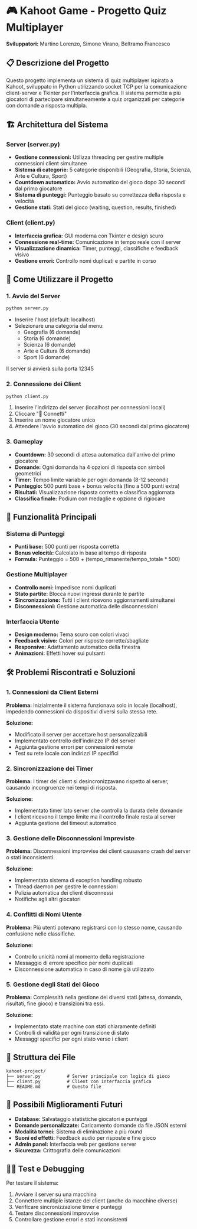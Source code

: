 # 🎮 Kahoot Game - Progetto Quiz Multiplayer

**Sviluppatori:** Martino Lorenzo, Simone Virano, Beltramo Francesco

## 📋 Descrizione del Progetto

Questo progetto implementa un sistema di quiz multiplayer ispirato a Kahoot, sviluppato in Python utilizzando socket TCP per la comunicazione client-server e Tkinter per l'interfaccia grafica. Il sistema permette a più giocatori di partecipare simultaneamente a quiz organizzati per categorie con domande a risposta multipla.

## 🏗️ Architettura del Sistema

### Server (server.py)

- **Gestione connessioni:** Utilizza threading per gestire multiple connessioni client simultanee
- **Sistema di categorie:** 5 categorie disponibili (Geografia, Storia, Scienza, Arte e Cultura, Sport)
- **Countdown automatico:** Avvio automatico del gioco dopo 30 secondi dal primo giocatore
- **Sistema di punteggi:** Punteggio basato su correttezza della risposta e velocità
- **Gestione stati:** Stati del gioco (waiting, question, results, finished)

### Client (client.py)

- **Interfaccia grafica:** GUI moderna con Tkinter e design scuro
- **Connessione real-time:** Comunicazione in tempo reale con il server
- **Visualizzazione dinamica:** Timer, punteggi, classifiche e feedback visivo
- **Gestione errori:** Controllo nomi duplicati e partite in corso

## 🚀 Come Utilizzare il Progetto

### 1. Avvio del Server

```bash
python server.py
```

- Inserire l'host (default: localhost)
- Selezionare una categoria dal menu:
  - Geografia (6 domande)
  - Storia (6 domande)
  - Scienza (6 domande)
  - Arte e Cultura (6 domande)
  - Sport (6 domande)

Il server si avvierà sulla porta 12345

### 2. Connessione dei Client

```bash
python client.py
```

1. Inserire l'indirizzo del server (localhost per connessioni locali)
2. Cliccare "🚀 Connetti"
3. Inserire un nome giocatore unico
4. Attendere l'avvio automatico del gioco (30 secondi dal primo giocatore)

### 3. Gameplay

- **Countdown:** 30 secondi di attesa automatica dall'arrivo del primo giocatore
- **Domande:** Ogni domanda ha 4 opzioni di risposta con simboli geometrici
- **Timer:** Tempo limite variabile per ogni domanda (8-12 secondi)
- **Punteggio:** 500 punti base + bonus velocità (fino a 500 punti extra)
- **Risultati:** Visualizzazione risposta corretta e classifica aggiornata
- **Classifica finale:** Podium con medaglie e opzione di rigiocare

## 🔧 Funzionalità Principali

### Sistema di Punteggi

- **Punti base:** 500 punti per risposta corretta
- **Bonus velocità:** Calcolato in base al tempo di risposta
- **Formula:** Punteggio = 500 + (tempo_rimanente/tempo_totale * 500)

### Gestione Multiplayer

- **Controllo nomi:** Impedisce nomi duplicati
- **Stato partite:** Blocca nuovi ingressi durante le partite
- **Sincronizzazione:** Tutti i client ricevono aggiornamenti simultanei
- **Disconnessioni:** Gestione automatica delle disconnessioni

### Interfaccia Utente

- **Design moderno:** Tema scuro con colori vivaci
- **Feedback visivo:** Colori per risposte corrette/sbagliate
- **Responsive:** Adattamento automatico della finestra
- **Animazioni:** Effetti hover sui pulsanti

## 🛠️ Problemi Riscontrati e Soluzioni

### 1. Connessioni da Client Esterni

**Problema:** Inizialmente il sistema funzionava solo in locale (localhost), impedendo connessioni da dispositivi diversi sulla stessa rete.

**Soluzione:**
- Modificato il server per accettare host personalizzabili
- Implementato controllo dell'indirizzo IP del server
- Aggiunta gestione errori per connessioni remote
- Test su rete locale con indirizzi IP specifici

### 2. Sincronizzazione dei Timer

**Problema:** I timer dei client si desincronizzavano rispetto al server, causando incongruenze nei tempi di risposta.

**Soluzione:**
- Implementato timer lato server che controlla la durata delle domande
- I client ricevono il tempo limite ma il controllo finale resta al server
- Aggiunta gestione del timeout automatico

### 3. Gestione delle Disconnessioni Impreviste

**Problema:** Disconnessioni improvvise dei client causavano crash del server o stati inconsistenti.

**Soluzione:**
- Implementato sistema di exception handling robusto
- Thread daemon per gestire le connessioni
- Pulizia automatica dei client disconnessi
- Notifiche agli altri giocatori

### 4. Conflitti di Nomi Utente

**Problema:** Più utenti potevano registrarsi con lo stesso nome, causando confusione nelle classifiche.

**Soluzione:**
- Controllo unicità nomi al momento della registrazione
- Messaggio di errore specifico per nomi duplicati
- Disconnessione automatica in caso di nome già utilizzato

### 5. Gestione degli Stati del Gioco

**Problema:** Complessità nella gestione dei diversi stati (attesa, domanda, risultati, fine gioco) e transizioni tra essi.

**Soluzione:**
- Implementato state machine con stati chiaramente definiti
- Controlli di validità per ogni transizione di stato
- Messaggi specifici per ogni stato verso i client

## 📁 Struttura dei File

```
kahoot-project/
├── server.py          # Server principale con logica di gioco
├── client.py          # Client con interfaccia grafica
└── README.md          # Questo file
```

## 🔮 Possibili Miglioramenti Futuri

- **Database:** Salvataggio statistiche giocatori e punteggi
- **Domande personalizzate:** Caricamento domande da file JSON esterni
- **Modalità tornei:** Sistema di eliminazione a più round
- **Suoni ed effetti:** Feedback audio per risposte e fine gioco
- **Admin panel:** Interfaccia web per gestione server
- **Sicurezza:** Crittografia delle comunicazioni

## 🏃‍♂️ Test e Debugging

Per testare il sistema:

1. Avviare il server su una macchina
2. Connettere multiple istanze del client (anche da macchine diverse)
3. Verificare sincronizzazione timer e punteggi
4. Testare disconnessioni improvvise
5. Controllare gestione errori e stati inconsistenti